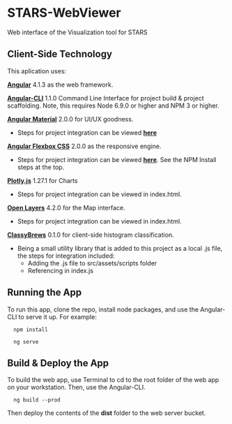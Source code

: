 # STARS-WebViewer

Web interface of the Visualization tool for STARS


## Client-Side Technology

This aplication uses:

[__Angular__](https://github.com/angular/angular) 4.1.3 as the web framework.

[__Angular-CLI__](https://github.com/angular/angular-cli) 1.1.0 Command Line Interface for project build & project scaffolding.  Note, this requires Node 6.9.0 or higher and NPM 3 or higher.

[__Angular Material__](https://github.com/angular/material2) 2.0.0 for UI/UX goodness.

* Steps for project integration can be viewed [__here__](https://github.com/angular/material2/blob/master/guides/getting-started.md)

[__Angular Flexbox CSS__](https://github.com/angular/flex-layout) 2.0.0 as the responsive engine.

* Steps for project integration can be viewed [__here__](https://github.com/angular/flex-layout/wiki/Fast-Starts).  See the NPM Install steps at the top.

[__Plotly.js__](https://plot.ly/javascript/) 1.27.1 for Charts

* Steps for project integration can be viewed in index.html.

[__Open Layers__](https://openlayers.org/) 4.2.0 for the Map interface.

* Steps for project integration can be viewed in index.html.

[__ClassyBrews__](https://github.com/tannerjt/classybrew) 0.1.0 for client-side histogram classification.

* Being a small utility library that is added to this project as a local .js file, the steps for integration included:
	* Adding the .js file to src/assets/scripts folder
	* Referencing in index.js

## Running the App

To run this app, clone the repo, install node packages, and use the Angular-CLI to serve it up.  For example:

````
  npm install

  ng serve
````

## Build & Deploy the App

To build the web app, use Terminal to cd to the root folder of the web app on your workstation.  Then, use the Angular-CLI. 

````
  ng build --prod
````

Then deploy the contents of the __dist__ folder to the
web server bucket. 
